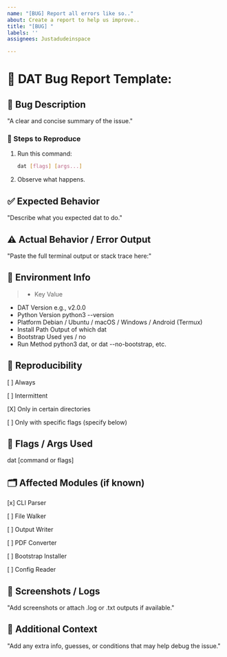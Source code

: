 ```yaml
---
name: "[BUG] Report all errors like so.."
about: Create a report to help us improve..
title: "[BUG] "
labels: ''
assignees: Justadudeinspace

---
```


# 🐞 DAT Bug Report Template:

## 🐛 Bug Description
"A clear and concise summary of the issue."

### 🔁 Steps to Reproduce
1. Run this command:
   ```bash
   dat [flags] [args...]
   ```
2. Observe what happens.



## ✅ Expected Behavior

"Describe what you expected dat to do."

## ⚠️ Actual Behavior / Error Output

"Paste the full terminal output or stack trace here:"

<error or traceback>

## 🧰 Environment Info

> - Key Value

- DAT Version	e.g., v2.0.0
- Python Version	python3 --version
- Platform	Debian / Ubuntu / macOS / Windows / Android (Termux)
- Install Path	Output of which dat
- Bootstrap Used	yes / no
- Run Method python3 dat, or dat --no-bootstrap, etc.


## 🧪 Reproducibility

[ ] Always

[ ] Intermittent

[X] Only in certain directories

[ ] Only with specific flags (specify below)


## 🧩 Flags / Args Used

dat [command or flags]

## 🗂️ Affected Modules (if known)

[x] CLI Parser

[ ] File Walker

[ ] Output Writer

[ ] PDF Converter

[ ] Bootstrap Installer

[ ] Config Reader


## 📸 Screenshots / Logs

"Add screenshots or attach .log or .txt outputs if available."

## 🧠 Additional Context

"Add any extra info, guesses, or conditions that may help debug the issue."

